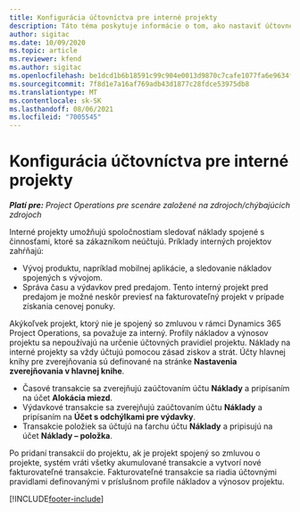 ```yaml
---
title: Konfigurácia účtovníctva pre interné projekty
description: Táto téma poskytuje informácie o tom, ako nastaviť účtovné postupy pre interné projekty v aplikácii Project Operations.
author: sigitac
ms.date: 10/09/2020
ms.topic: article
ms.reviewer: kfend
ms.author: sigitac
ms.openlocfilehash: be1dcd1b6b18591c99c904e0013d9870c7cafe1077fa6e9634f2e9f495190848
ms.sourcegitcommit: 7f8d1e7a16af769adb43d1877c28fdce53975db8
ms.translationtype: MT
ms.contentlocale: sk-SK
ms.lasthandoff: 08/06/2021
ms.locfileid: "7005545"
---
```

# <a name="configure-accounting-for-internal-projects"></a>Konfigurácia účtovníctva pre interné projekty

_**Platí pre:** Project Operations pre scenáre založené na zdrojoch/chýbajúcich zdrojoch_

Interné projekty umožňujú spoločnostiam sledovať náklady spojené s činnosťami, ktoré sa zákazníkom neúčtujú. Príklady interných projektov zahŕňajú:

- Vývoj produktu, napríklad mobilnej aplikácie, a sledovanie nákladov spojených s vývojom.
- Správa času a výdavkov pred predajom. Tento interný projekt pred predajom je možné neskôr previesť na fakturovateľný projekt v prípade získania cenovej ponuky.

Akýkoľvek projekt, ktorý nie je spojený so zmluvou v rámci Dynamics 365 Project Operations, sa považuje za interný. Profily nákladov a výnosov projektu sa nepoužívajú na určenie účtovných pravidiel projektu. Náklady na interné projekty sa vždy účtujú pomocou zásad ziskov a strát. Účty hlavnej knihy pre zverejňovania sú definované na stránke **Nastavenia zverejňovania v hlavnej knihe**.

- Časové transakcie sa zverejňujú zaúčtovaním účtu **Náklady** a pripísaním na účet **Alokácia miezd**.
- Výdavkové transakcie sa zverejňujú zaúčtovaním účtu **Náklady** a pripísaním na **Účet s odchýlkami pre výdavky**.
- Transakcie položiek sa účtujú na ťarchu účtu **Náklady** a pripisujú na účet **Náklady – položka**.

Po pridaní transakcií do projektu, ak je projekt spojený so zmluvou o projekte, systém vráti všetky akumulované transakcie a vytvorí nové fakturovateľné transakcie. Fakturovateľné transakcie sa riadia účtovnými pravidlami definovanými v príslušnom profile nákladov a výnosov projektu.




[!INCLUDE[footer-include](../includes/footer-banner.md)]
